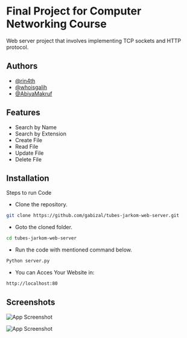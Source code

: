 
# Final Project for Computer Networking Course
Web server project that involves implementing TCP sockets and HTTP protocol.



## Authors

- [@rin4th](https://github.com/rin4th)
- [@whoisgalih](https://github.com/whoisgalih)
- [@AbiyaMakruf](https://github.com/AbiyaMakruf)



## Features

- Search by Name
- Search by Extension
- Create File
- Read File
- Update File
- Delete File
## Installation
Steps to run Code

* Clone the repository.
```bash
git clone https://github.com/gabizal/tubes-jarkom-web-server.git
```
* Goto the cloned folder.
```bash
cd tubes-jarkom-web-server
```
* Run the code with mentioned command below.
```bash
Python server.py
```
* You can Acces Your Website in:
```bash
http://localhost:80
```
## Screenshots

![App Screenshot](https://i.ibb.co/NCf9hpY/Home.png)

![App Screenshot](https://i.ibb.co/JK3QzLT/Search.png)